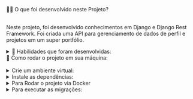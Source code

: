 <summary>🧑‍💻 O que foi desenvolvido neste Projeto?</summary><br>
<p>Neste projeto, foi desenvolvido conhecimentos em Django e Django Rest Framework. Foi criada uma API para gerenciamento de dados de perfil e projetos em um super portfólio.</p>
<details>
    <summary>📝 Habilidades que foram desenvolvidas:</summary><br>
        <li>Foi utilizado o Django REST Framework para criar endpoints com entidades aninhadas.</li>
        <li>Foi utilizado o módulo Simple JWT para implementar autenticação no Django REST Framework.</li>
        <li>Foi utilizado a aplicação de POO;</li>
        <li>Foi utilizado a escrita de testes para APIS garantindo a implementação de endpoints;</li>
        <li>Foi utilizado o desenvolvimento de páginas Web Server Side;</li>
    </ul>
    </details>
    <summary>🐳 Como rodar o projeto em sua máquina:</summary><br>
        <details><summary>Crie um ambiente virtual:</summary>
            <pre><code class="language-bash">python3 -m venv .venv && source .venv/bin/activate</code></pre>
        </details>
        <details><summary>Instale as dependências:</summary>
            <pre><code class="language-bash">python3 -m pip install -r dev-requirements.txt</code></pre>
        </details>      
        <details><summary>Para Rodar o projeto via Docker</summary><br>
          <summary>Está sendo utilizado um banco de dados chamado `super_portfolio_database`. Já existe um script de criação do banco pronto no arquivo `database/01_create_database.sql` que será copiado para dentro do container. Não altere este script.</summary><br>
        <summary>Para rodar o MySQL via Docker execute os seguintes comandos na raiz do projeto:</summary>
        <pre><code class="language-bash">docker build -t super-portfolio-db .</code></pre>
            <p>Execute o docker para criar o banco:</p>
            <pre><code class="language-bash">docker run -d -p 3306:3306 --name=super-portfolio-mysql-container -e MYSQL_ROOT_PASSWORD=password -e MYSQL_DATABASE=super_portfolio_database super-portfolio-db
</code></pre>            
        </details>          
         <details><summary>Para executar as migrações:</summary><br>
           <summary>Popular o banco:</summary>
            <pre><code class="language-bash">python3 manage.py makemigrations</code></pre>
            <p>Execute o migrate:</p>
            <pre><code class="language-bash">python3 manage.py migrate</code></pre>
           <p>Execute o projeto:</p>
            <pre><code class="language-bash">python3 manage.py runserver</code></pre>
    </ul>
